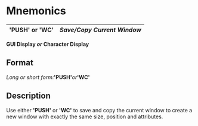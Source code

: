# Mnemonics

**'PUSH' or 'WC'** |  **_Save/Copy Current Window_**  
---|---  
  
**GUI Display _or_ Character Display**

##  Format

_Long or short form:_**'PUSH'**_or_**'WC'**

##  Description

Use either **'PUSH'** or **'WC'** to save and copy the current window to create a new window with exactly the same size, position and attributes.
